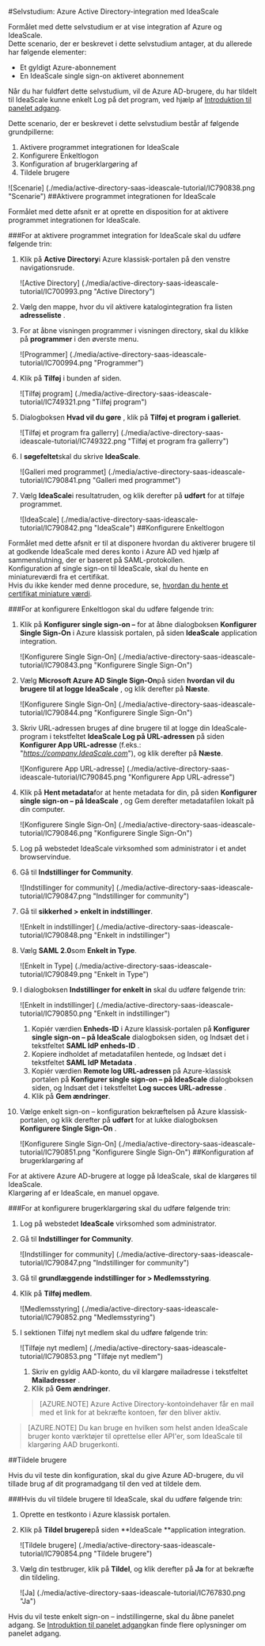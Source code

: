 <properties 
    pageTitle="Selvstudium: Azure Active Directory-integration med IdeaScale | Microsoft Azure" 
    description="Lær, hvordan du bruger IdeaScale med Azure Active Directory til at aktivere enkeltlogon, automatiseret klargøring og mere!" 
    services="active-directory" 
    authors="jeevansd"  
    documentationCenter="na" 
    manager="femila"/>
<tags 
    ms.service="active-directory" 
    ms.devlang="na" 
    ms.topic="article" 
    ms.tgt_pltfrm="na" 
    ms.workload="identity" 
    ms.date="09/29/2016" 
    ms.author="jeedes" />

#<a name="tutorial-azure-active-directory-integration-with-ideascale"></a>Selvstudium: Azure Active Directory-integration med IdeaScale
  
Formålet med dette selvstudium er at vise integration af Azure og IdeaScale.  
Dette scenario, der er beskrevet i dette selvstudium antager, at du allerede har følgende elementer:

-   Et gyldigt Azure-abonnement
-   En IdeaScale single sign-on aktiveret abonnement
  
Når du har fuldført dette selvstudium, vil de Azure AD-brugere, du har tildelt til IdeaScale kunne enkelt Log på det program, ved hjælp af [Introduktion til panelet adgang](active-directory-saas-access-panel-introduction.md).
  
Dette scenario, der er beskrevet i dette selvstudium består af følgende grundpillerne:

1.  Aktivere programmet integrationen for IdeaScale
2.  Konfigurere Enkeltlogon
3.  Konfiguration af brugerklargøring af
4.  Tildele brugere

![Scenarie] (./media/active-directory-saas-ideascale-tutorial/IC790838.png "Scenarie")
##<a name="enabling-the-application-integration-for-ideascale"></a>Aktivere programmet integrationen for IdeaScale
  
Formålet med dette afsnit er at oprette en disposition for at aktivere programmet integrationen for IdeaScale.

###<a name="to-enable-the-application-integration-for-ideascale-perform-the-following-steps"></a>For at aktivere programmet integration for IdeaScale skal du udføre følgende trin:

1.  Klik på **Active Directory**i Azure klassisk-portalen på den venstre navigationsrude.

    ![Active Directory] (./media/active-directory-saas-ideascale-tutorial/IC700993.png "Active Directory")

2.  Vælg den mappe, hvor du vil aktivere katalogintegration fra listen **adresseliste** .

3.  For at åbne visningen programmer i visningen directory, skal du klikke på **programmer** i den øverste menu.

    ![Programmer] (./media/active-directory-saas-ideascale-tutorial/IC700994.png "Programmer")

4.  Klik på **Tilføj** i bunden af siden.

    ![Tilføj program] (./media/active-directory-saas-ideascale-tutorial/IC749321.png "Tilføj program")

5.  Dialogboksen **Hvad vil du gøre** , klik på **Tilføj et program i galleriet**.

    ![Tilføj et program fra gallerry] (./media/active-directory-saas-ideascale-tutorial/IC749322.png "Tilføj et program fra gallerry")

6.  I **søgefeltet**skal du skrive **IdeaScale**.

    ![Galleri med programmet] (./media/active-directory-saas-ideascale-tutorial/IC790841.png "Galleri med programmet")

7.  Vælg **IdeaScale**i resultatruden, og klik derefter på **udført** for at tilføje programmet.

    ![IdeaScale] (./media/active-directory-saas-ideascale-tutorial/IC790842.png "IdeaScale")
##<a name="configuring-single-sign-on"></a>Konfigurere Enkeltlogon
  
Formålet med dette afsnit er til at disponere hvordan du aktiverer brugere til at godkende IdeaScale med deres konto i Azure AD ved hjælp af sammenslutning, der er baseret på SAML-protokollen.  
Konfiguration af single sign-on til IdeaScale, skal du hente en miniatureværdi fra et certifikat.  
Hvis du ikke kender med denne procedure, se, [hvordan du hente et certifikat miniature værdi](http://youtu.be/YKQF266SAxI).

###<a name="to-configure-single-sign-on-perform-the-following-steps"></a>For at konfigurere Enkeltlogon skal du udføre følgende trin:

1.  Klik på **Konfigurer single sign-on –** for at åbne dialogboksen **Konfigurer Single Sign-On** i Azure klassisk portalen, på siden **IdeaScale** application integration.

    ![Konfigurere Single Sign-On] (./media/active-directory-saas-ideascale-tutorial/IC790843.png "Konfigurere Single Sign-On")

2.  Vælg **Microsoft Azure AD Single Sign-On**på siden **hvordan vil du brugere til at logge IdeaScale** , og klik derefter på **Næste**.

    ![Konfigurere Single Sign-On] (./media/active-directory-saas-ideascale-tutorial/IC790844.png "Konfigurere Single Sign-On")

3.  Skriv URL-adressen bruges af dine brugere til at logge din IdeaScale-program i tekstfeltet **IdeaScale Log på URL-adressen** på siden **Konfigurer App URL-adresse** (f.eks.: "*https://company.IdeaScale.com*"), og klik derefter på **Næste**.

    ![Konfigurere App URL-adresse] (./media/active-directory-saas-ideascale-tutorial/IC790845.png "Konfigurere App URL-adresse")

4.  Klik på **Hent metadata**for at hente metadata for din, på siden **Konfigurer single sign-on – på IdeaScale** , og Gem derefter metadatafilen lokalt på din computer.

    ![Konfigurere Single Sign-On] (./media/active-directory-saas-ideascale-tutorial/IC790846.png "Konfigurere Single Sign-On")

5.  Log på webstedet IdeaScale virksomhed som administrator i et andet browservindue.

6.  Gå til **Indstillinger for Community**.

    ![Indstillinger for community] (./media/active-directory-saas-ideascale-tutorial/IC790847.png "Indstillinger for community")

7.  Gå til **sikkerhed \> enkelt in indstillinger**.

    ![Enkelt in indstillinger] (./media/active-directory-saas-ideascale-tutorial/IC790848.png "Enkelt in indstillinger")

8.  Vælg **SAML 2.0**som **Enkelt in Type**.

    ![Enkelt in Type] (./media/active-directory-saas-ideascale-tutorial/IC790849.png "Enkelt in Type")

9.  I dialogboksen **Indstillinger for enkelt in** skal du udføre følgende trin:

    ![Enkelt in indstillinger] (./media/active-directory-saas-ideascale-tutorial/IC790850.png "Enkelt in indstillinger")

    1.  Kopiér værdien **Enheds-ID** i Azure klassisk-portalen på **Konfigurer single sign-on – på IdeaScale** dialogboksen siden, og Indsæt det i tekstfeltet **SAML IdP enheds-ID** .
    2.  Kopiere indholdet af metadatafilen hentede, og Indsæt det i tekstfeltet **SAML IdP Metadata** .
    3.  Kopiér værdien **Remote log URL-adressen** på Azure-klassisk portalen på **Konfigurer single sign-on – på IdeaScale** dialogboksen siden, og Indsæt det i tekstfeltet **Log succes URL-adresse** .
    4.  Klik på **Gem ændringer**.

10. Vælge enkelt sign-on – konfiguration bekræftelsen på Azure klassisk-portalen, og klik derefter på **udført** for at lukke dialogboksen **Konfigurere Single Sign-On** .

    ![Konfigurere Single Sign-On] (./media/active-directory-saas-ideascale-tutorial/IC790851.png "Konfigurere Single Sign-On")
##<a name="configuring-user-provisioning"></a>Konfiguration af brugerklargøring af
  
For at aktivere Azure AD-brugere at logge på IdeaScale, skal de klargøres til IdeaScale.  
Klargøring af er IdeaScale, en manuel opgave.

###<a name="to-configure-user-provisioning-perform-the-following-steps"></a>For at konfigurere brugerklargøring skal du udføre følgende trin:

1.  Log på webstedet **IdeaScale** virksomhed som administrator.

2.  Gå til **Indstillinger for Community**.

    ![Indstillinger for community] (./media/active-directory-saas-ideascale-tutorial/IC790847.png "Indstillinger for community")

3.  Gå til **grundlæggende indstillinger for \> Medlemsstyring**.

4.  Klik på **Tilføj medlem**.

    ![Medlemsstyring] (./media/active-directory-saas-ideascale-tutorial/IC790852.png "Medlemsstyring")

5.  I sektionen Tilføj nyt medlem skal du udføre følgende trin:

    ![Tilføje nyt medlem] (./media/active-directory-saas-ideascale-tutorial/IC790853.png "Tilføje nyt medlem")

    1.  Skriv en gyldig AAD-konto, du vil klargøre mailadresse i tekstfeltet **Mailadresser** .
    2.  Klik på **Gem ændringer**.

    >[AZURE.NOTE] Azure Active Directory-kontoindehaver får en mail med et link for at bekræfte kontoen, før den bliver aktiv.

>[AZURE.NOTE] Du kan bruge en hvilken som helst anden IdeaScale bruger konto værktøjer til oprettelse eller API'er, som IdeaScale til klargøring AAD brugerkonti.

##<a name="assigning-users"></a>Tildele brugere
  
Hvis du vil teste din konfiguration, skal du give Azure AD-brugere, du vil tillade brug af dit programadgang til den ved at tildele dem.

###<a name="to-assign-users-to-ideascale-perform-the-following-steps"></a>Hvis du vil tildele brugere til IdeaScale, skal du udføre følgende trin:

1.  Oprette en testkonto i Azure klassisk portalen.

2.  Klik på **Tildel brugere**på siden **IdeaScale **application integration.

    ![Tildele brugere] (./media/active-directory-saas-ideascale-tutorial/IC790854.png "Tildele brugere")

3.  Vælg din testbruger, klik på **Tildel**, og klik derefter på **Ja** for at bekræfte din tildeling.

    ![Ja] (./media/active-directory-saas-ideascale-tutorial/IC767830.png "Ja")
  
Hvis du vil teste enkelt sign-on – indstillingerne, skal du åbne panelet adgang. Se [Introduktion til panelet adgang](active-directory-saas-access-panel-introduction.md)kan finde flere oplysninger om panelet adgang.
